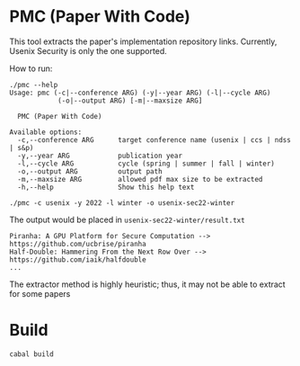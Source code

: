# PMC (Paper With Code)

This tool extracts the paper's implementation repository links.
Currently, Usenix Security is only the one supported.

How to run:
```
./pmc --help
Usage: pmc (-c|--conference ARG) (-y|--year ARG) (-l|--cycle ARG)
            (-o|--output ARG) [-m|--maxsize ARG]

  PMC (Paper With Code)

Available options:
  -c,--conference ARG      target conference name (usenix | ccs | ndss | s&p)
  -y,--year ARG            publication year
  -l,--cycle ARG           cycle (spring | summer | fall | winter)
  -o,--output ARG          output path
  -m,--maxsize ARG         allowed pdf max size to be extracted
  -h,--help                Show this help text
```

```
./pmc -c usenix -y 2022 -l winter -o usenix-sec22-winter
```

The output would be placed in `usenix-sec22-winter/result.txt`
```
Piranha: A GPU Platform for Secure Computation --> https://github.com/ucbrise/piranha
Half-Double: Hammering From the Next Row Over --> https://github.com/iaik/halfdouble
...
```

The extractor method is highly heuristic; thus, it may not be able to extract for some papers

# Build
```
cabal build
```
